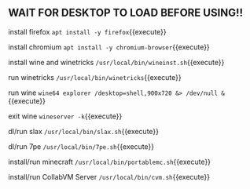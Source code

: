 ## WAIT FOR DESKTOP TO LOAD BEFORE USING!!

install firefox `apt install -y firefox`{{execute}}

install chromium `apt install -y chromium-browser`{{execute}}

install wine and winetricks `/usr/local/bin/wineinst.sh`{{execute}}

run winetricks `/usr/local/bin/winetricks`{{execute}}

run wine `wine64 explorer /desktop=shell,900x720 &> /dev/null &`{{execute}}

exit wine `wineserver -k`{{execute}}

dl/run slax `/usr/local/bin/slax.sh`{{execute}}

dl/run 7pe `/usr/local/bin/7pe.sh`{{execute}}

install/run minecraft `/usr/local/bin/portablemc.sh`{{execute}}

install/run CollabVM Server `/usr/local/bin/cvm.sh`{{execute}}